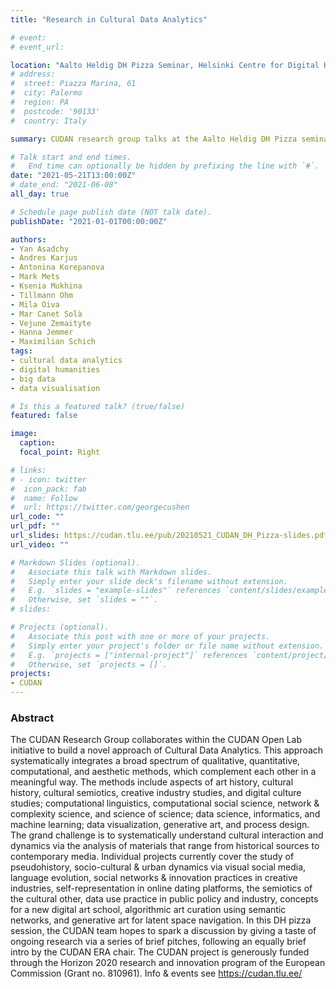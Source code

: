 ```yaml
---
title: "Research in Cultural Data Analytics"

# event: 
# event_url: 

location: "Aalto Heldig DH Pizza Seminar, Helsinki Centre for Digital Humanities, University of Helsinki, Finland"
# address:
#  street: Piazza Marina, 61
#  city: Palermo
#  region: PA
#  postcode: '90133'
#  country: Italy

summary: CUDAN research group talks at the Aalto Heldig DH Pizza seminar about research in Cultural Data Analytics.

# Talk start and end times.
#   End time can optionally be hidden by prefixing the line with `#`.
date: "2021-05-21T13:00:00Z"
# date_end: "2021-06-08"
all_day: true

# Schedule page publish date (NOT talk date).
publishDate: "2021-01-01T00:00:00Z"

authors: 
- Yan Asadchy
- Andres Karjus
- Antonina Korepanova
- Mark Mets
- Ksenia Mukhina
- Tillmann Ohm
- Mila Oiva
- Mar Canet Solà
- Vejune Zemaityte
- Hanna Jemmer
- Maximilian Schich
tags:
- cultural data analytics
- digital humanities
- big data
- data visualisation

# Is this a featured talk? (true/false)
featured: false

image:
  caption: 
  focal_point: Right

# links:
# - icon: twitter
#  icon_pack: fab
#  name: Follow
#  url: https://twitter.com/georgecushen
url_code: ""
url_pdf: ""
url_slides: https://cudan.tlu.ee/pub/20210521_CUDAN_DH_Pizza-slides.pdf
url_video: ""

# Markdown Slides (optional).
#   Associate this talk with Markdown slides.
#   Simply enter your slide deck's filename without extension.
#   E.g. `slides = "example-slides"` references `content/slides/example-slides.md`.
#   Otherwise, set `slides = ""`.
# slides:

# Projects (optional).
#   Associate this post with one or more of your projects.
#   Simply enter your project's folder or file name without extension.
#   E.g. `projects = ["internal-project"]` references `content/project/deep-learning/index.md`.
#   Otherwise, set `projects = []`.
projects:
- CUDAN
---
```


### Abstract

The CUDAN Research Group collaborates within the CUDAN Open Lab initiative to build a novel approach of Cultural Data Analytics. This approach systematically integrates a broad spectrum of qualitative, quantitative, computational, and aesthetic methods, which complement each other in a meaningful way. The methods include aspects of art history, cultural history, cultural semiotics, creative industry studies, and digital culture studies; computational linguistics, computational social science, network & complexity science, and science of science; data science, informatics, and machine learning; data visualization, generative art, and process design. The grand challenge is to systematically understand cultural interaction and dynamics via the analysis of materials that range from historical sources to contemporary media. Individual projects currently cover the study of pseudohistory, socio-cultural & urban dynamics via visual social media, language evolution, social networks & innovation practices in creative industries, self-representation in online dating platforms, the semiotics of the cultural other, data use practice in public policy and industry, concepts for a new digital art school, algorithmic art curation using semantic networks, and generative art for latent space navigation. In this DH pizza session, the CUDAN team hopes to spark a discussion by giving a taste of ongoing research via a series of brief pitches, following an equally brief intro by the CUDAN ERA chair. The CUDAN project is generously funded through the Horizon 2020 research and innovation program of the European Commission (Grant no. 810961). Info & events see https://cudan.tlu.ee/